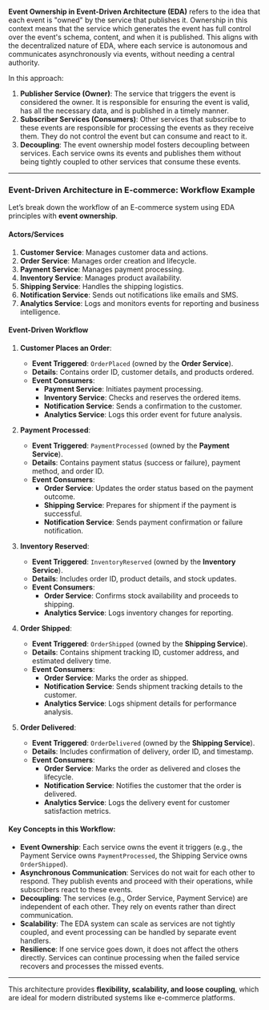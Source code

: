 **Event Ownership in Event-Driven Architecture (EDA)** refers to the idea that each event is "owned" by the service that publishes it. Ownership in this context means that the service which generates the event has full control over the event's schema, content, and when it is published. This aligns with the decentralized nature of EDA, where each service is autonomous and communicates asynchronously via events, without needing a central authority.

In this approach:

1. **Publisher Service (Owner)**: The service that triggers the event is considered the owner. It is responsible for ensuring the event is valid, has all the necessary data, and is published in a timely manner.
2. **Subscriber Services (Consumers)**: Other services that subscribe to these events are responsible for processing the events as they receive them. They do not control the event but can consume and react to it.
3. **Decoupling**: The event ownership model fosters decoupling between services. Each service owns its events and publishes them without being tightly coupled to other services that consume these events.

---

### **Event-Driven Architecture in E-commerce: Workflow Example**

Let’s break down the workflow of an E-commerce system using EDA principles with **event ownership**.

#### **Actors/Services**
1. **Customer Service**: Manages customer data and actions.
2. **Order Service**: Manages order creation and lifecycle.
3. **Payment Service**: Manages payment processing.
4. **Inventory Service**: Manages product availability.
5. **Shipping Service**: Handles the shipping logistics.
6. **Notification Service**: Sends out notifications like emails and SMS.
7. **Analytics Service**: Logs and monitors events for reporting and business intelligence.

#### **Event-Driven Workflow**

1. **Customer Places an Order**:
   - **Event Triggered**: `OrderPlaced` (owned by the **Order Service**).
   - **Details**: Contains order ID, customer details, and products ordered.
   - **Event Consumers**: 
     - **Payment Service**: Initiates payment processing.
     - **Inventory Service**: Checks and reserves the ordered items.
     - **Notification Service**: Sends a confirmation to the customer.
     - **Analytics Service**: Logs this order event for future analysis.

2. **Payment Processed**:
   - **Event Triggered**: `PaymentProcessed` (owned by the **Payment Service**).
   - **Details**: Contains payment status (success or failure), payment method, and order ID.
   - **Event Consumers**:
     - **Order Service**: Updates the order status based on the payment outcome.
     - **Shipping Service**: Prepares for shipment if the payment is successful.
     - **Notification Service**: Sends payment confirmation or failure notification.

3. **Inventory Reserved**:
   - **Event Triggered**: `InventoryReserved` (owned by the **Inventory Service**).
   - **Details**: Includes order ID, product details, and stock updates.
   - **Event Consumers**:
     - **Order Service**: Confirms stock availability and proceeds to shipping.
     - **Analytics Service**: Logs inventory changes for reporting.

4. **Order Shipped**:
   - **Event Triggered**: `OrderShipped` (owned by the **Shipping Service**).
   - **Details**: Contains shipment tracking ID, customer address, and estimated delivery time.
   - **Event Consumers**:
     - **Order Service**: Marks the order as shipped.
     - **Notification Service**: Sends shipment tracking details to the customer.
     - **Analytics Service**: Logs shipment details for performance analysis.

5. **Order Delivered**:
   - **Event Triggered**: `OrderDelivered` (owned by the **Shipping Service**).
   - **Details**: Includes confirmation of delivery, order ID, and timestamp.
   - **Event Consumers**:
     - **Order Service**: Marks the order as delivered and closes the lifecycle.
     - **Notification Service**: Notifies the customer that the order is delivered.
     - **Analytics Service**: Logs the delivery event for customer satisfaction metrics.

#### **Key Concepts in this Workflow**:

- **Event Ownership**: Each service owns the event it triggers (e.g., the Payment Service owns `PaymentProcessed`, the Shipping Service owns `OrderShipped`).
- **Asynchronous Communication**: Services do not wait for each other to respond. They publish events and proceed with their operations, while subscribers react to these events.
- **Decoupling**: The services (e.g., Order Service, Payment Service) are independent of each other. They rely on events rather than direct communication.
- **Scalability**: The EDA system can scale as services are not tightly coupled, and event processing can be handled by separate event handlers.
- **Resilience**: If one service goes down, it does not affect the others directly. Services can continue processing when the failed service recovers and processes the missed events.

---

This architecture provides **flexibility, scalability, and loose coupling**, which are ideal for modern distributed systems like e-commerce platforms.